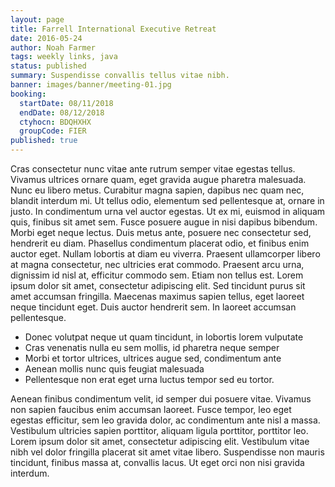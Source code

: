 ```yaml
---
layout: page
title: Farrell International Executive Retreat
date: 2016-05-24
author: Noah Farmer
tags: weekly links, java
status: published
summary: Suspendisse convallis tellus vitae nibh.
banner: images/banner/meeting-01.jpg
booking:
  startDate: 08/11/2018
  endDate: 08/12/2018
  ctyhocn: BDQHXHX
  groupCode: FIER
published: true
---
```

Cras consectetur nunc vitae ante rutrum semper vitae egestas tellus. Vivamus ultrices ornare quam, eget gravida augue pharetra malesuada. Nunc eu libero metus. Curabitur magna sapien, dapibus nec quam nec, blandit interdum mi. Ut tellus odio, elementum sed pellentesque at, ornare in justo. In condimentum urna vel auctor egestas. Ut ex mi, euismod in aliquam quis, finibus sit amet sem. Fusce posuere augue in nisi dapibus bibendum. Morbi eget neque lectus. Duis metus ante, posuere nec consectetur sed, hendrerit eu diam. Phasellus condimentum placerat odio, et finibus enim auctor eget. Nullam lobortis at diam eu viverra.
Praesent ullamcorper libero at magna consectetur, nec ultricies erat commodo. Praesent arcu urna, dignissim id nisl at, efficitur commodo sem. Etiam non tellus est. Lorem ipsum dolor sit amet, consectetur adipiscing elit. Sed tincidunt purus sit amet accumsan fringilla. Maecenas maximus sapien tellus, eget laoreet neque tincidunt eget. Duis auctor hendrerit sem. In laoreet accumsan pellentesque.

* Donec volutpat neque ut quam tincidunt, in lobortis lorem vulputate
* Cras venenatis nulla eu sem mollis, id pharetra neque semper
* Morbi et tortor ultrices, ultrices augue sed, condimentum ante
* Aenean mollis nunc quis feugiat malesuada
* Pellentesque non erat eget urna luctus tempor sed eu tortor.

Aenean finibus condimentum velit, id semper dui posuere vitae. Vivamus non sapien faucibus enim accumsan laoreet. Fusce tempor, leo eget egestas efficitur, sem leo gravida dolor, ac condimentum ante nisl a massa. Vestibulum ultricies sapien porttitor, aliquam ligula porttitor, porttitor leo. Lorem ipsum dolor sit amet, consectetur adipiscing elit. Vestibulum vitae nibh vel dolor fringilla placerat sit amet vitae libero. Suspendisse non mauris tincidunt, finibus massa at, convallis lacus. Ut eget orci non nisi gravida interdum.
